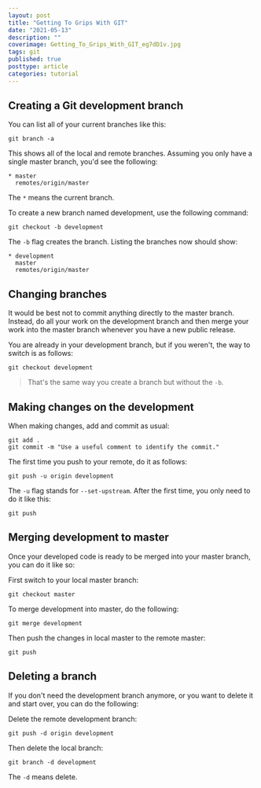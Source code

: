 ```yaml
---
layout: post
title: "Getting To Grips With GIT"
date: "2021-05-13"
description: ""
coverimage: Getting_To_Grips_With_GIT_eg7dD1v.jpg
tags: git
published: true
posttype: article
categories: tutorial
---
```

## Creating a Git development branch

You can list all of your current branches like this:
```
git branch -a
```
This shows all of the local and remote branches. Assuming you only have a single master branch, you'd see the following:
```
* master
  remotes/origin/master
```

The `*` means the current branch.

To create a new branch named development, use the following command:
```
git checkout -b development
```

The `-b` flag creates the branch. Listing the branches now should show:
```
* development
  master
  remotes/origin/master
```

## Changing branches

It would be best not to commit anything directly to the master branch. Instead, do all your work on the development branch and then merge your work into the master branch whenever you have a new public release.

You are already in your development branch, but if you weren't, the way to switch is as follows:
```
git checkout development
```

> That's the same way you create a branch but without the `-b`.

## Making changes on the development

When making changes, add and commit as usual:
```
git add .
git commit -m "Use a useful comment to identify the commit."
```

The first time you push to your remote, do it as follows:
```
git push -u origin development
```
The `-u` flag stands for `--set-upstream`.  After the first time, you only need to do it like this:
```
git push
```

## Merging development to master

Once your developed code is ready to be merged into your master branch, you can do it like so:

First switch to your local master branch:
```
git checkout master
```

To merge development into master, do the following:
```
git merge development
```

Then push the changes in local master to the remote master:
```
git push
```

## Deleting a branch

If you don't need the development branch anymore, or you want to delete it and start over, you can do the following:

Delete the remote development branch:
```
git push -d origin development
```

Then delete the local branch:
```
git branch -d development
```

The `-d` means delete.